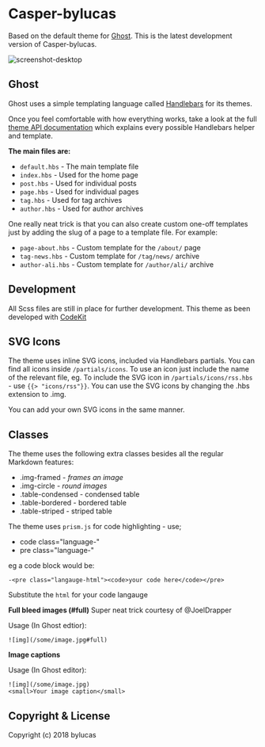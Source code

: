 # Casper-bylucas

Based on the default theme for [Ghost](http://github.com/tryghost/ghost/). This is the latest development version of Casper-bylucas.

![screenshot-desktop](https://user-images.githubusercontent.com/120485/27221326-1e31d326-5280-11e7-866d-82d550a7683b.jpg)

## Ghost

Ghost uses a simple templating language called [Handlebars](http://handlebarsjs.com/) for its themes.

Once you feel comfortable with how everything works, take a look at the full [theme API documentation](https://themes.ghost.org) which explains every possible Handlebars helper and template.

**The main files are:**

- `default.hbs` - The main template file
- `index.hbs` - Used for the home page
- `post.hbs` - Used for individual posts
- `page.hbs` - Used for individual pages
- `tag.hbs` - Used for tag archives
- `author.hbs` - Used for author archives

One really neat trick is that you can also create custom one-off templates just by adding the slug of a page to a template file. For example:

- `page-about.hbs` - Custom template for the `/about/` page
- `tag-news.hbs` - Custom template for `/tag/news/` archive
- `author-ali.hbs` - Custom template for `/author/ali/` archive


## Development
All Scss files are still in place for further development. This theme as been developed with [CodeKit](https://codekitapp.com)


## SVG Icons
The theme uses inline SVG icons, included via Handlebars partials. You can find all icons inside `/partials/icons`. To use an icon just include the name of the relevant file, eg. To include the SVG icon in `/partials/icons/rss.hbs` - use `{{> "icons/rss"}}`. You can use the SVG icons by changing the .hbs extension to .img.

You can add your own SVG icons in the same manner.

## Classes
The theme uses the following extra classes besides all the regular Markdown features:

+ .img-framed - _frames an image_
+ .img-circle - _round images_
+ .table-condensed - condensed table
+ .table-bordered - bordered table
+ .table-striped - striped table

The theme uses `prism.js` for code highlighting - use;

+ code class="language-"
+ pre class="language-"

eg a code block would be:

    -<pre class="langauge-html"><code>your code here</code></pre>

Substitute the `html` for your code langauge

__Full bleed images (#full)__
Super neat trick courtesy of @JoelDrapper

Usage (In Ghost edtior):

    ![img](/some/image.jpg#full)

__Image captions__

Usage (In Ghost editor):

    ![img](/some/image.jpg)
    <small>Your image caption</small>    

## Copyright & License

Copyright (c) 2018 bylucas
